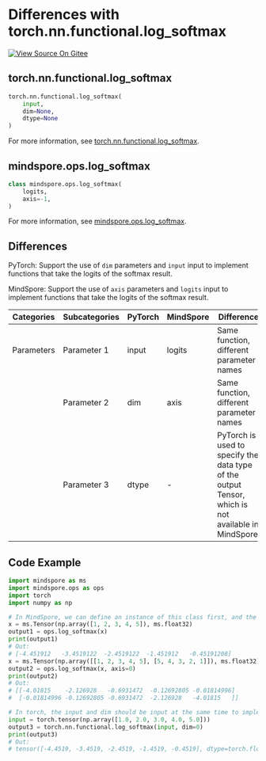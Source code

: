 # Differences with torch.nn.functional.log_softmax

[![View Source On Gitee](https://mindspore-website.obs.cn-north-4.myhuaweicloud.com/website-images/r2.3.2/resource/_static/logo_source_en.svg)](https://gitee.com/mindspore/docs/blob/r2.3.2/docs/mindspore/source_en/note/api_mapping/pytorch_diff/log_softmax.md)

## torch.nn.functional.log_softmax

```python
torch.nn.functional.log_softmax(
    input,
    dim=None,
    dtype=None
)
```

For more information, see [torch.nn.functional.log_softmax](https://pytorch.org/docs/1.8.1/nn.functional.html#torch.nn.functional.log_softmax).

## mindspore.ops.log_softmax

```python
class mindspore.ops.log_softmax(
    logits,
    axis=-1,
)
```

For more information, see [mindspore.ops.log_softmax](https://mindspore.cn/docs/en/r2.3.2/api_python/ops/mindspore.ops.log_softmax.html).

## Differences

PyTorch: Support the use of `dim` parameters and `input` input to implement functions that take the logits of the softmax result.

MindSpore: Support the use of `axis` parameters and `logits` input to implement functions that take the logits of the softmax result.

| Categories | Subcategories |PyTorch | MindSpore | Difference |
| --- | --- | --- | --- |---|
| Parameters | Parameter 1 | input  | logits    | Same function, different parameter names |
|      | Parameter 2 | dim  | axis | Same function, different parameter names |
|      | Parameter 3 | dtype | - | PyTorch is used to specify the data type of the output Tensor, which is not available in MindSpore. |

## Code Example

```python
import mindspore as ms
import mindspore.ops as ops
import torch
import numpy as np

# In MindSpore, we can define an instance of this class first, and the default value of the parameter axis is -1.
x = ms.Tensor(np.array([1, 2, 3, 4, 5]), ms.float32)
output1 = ops.log_softmax(x)
print(output1)
# Out:
# [-4.451912   -3.4519122  -2.4519122  -1.451912   -0.45191208]
x = ms.Tensor(np.array([[1, 2, 3, 4, 5], [5, 4, 3, 2, 1]]), ms.float32)
output2 = ops.log_softmax(x, axis=0)
print(output2)
# Out:
# [[-4.01815    -2.126928   -0.6931472  -0.12692805 -0.01814996]
#  [-0.01814996 -0.12692805 -0.6931472  -2.126928   -4.01815   ]]

# In torch, the input and dim should be input at the same time to implement the function.
input = torch.tensor(np.array([1.0, 2.0, 3.0, 4.0, 5.0]))
output3 = torch.nn.functional.log_softmax(input, dim=0)
print(output3)
# Out:
# tensor([-4.4519, -3.4519, -2.4519, -1.4519, -0.4519], dtype=torch.float64)
```
